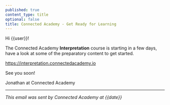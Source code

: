 ```yaml
---
published: true
content_type: title
optional: false
title: Connected Academy - Get Ready for Learning
---
```

Hi {{user}}!

The Connected Academy **Interpretation** course is starting in a few days, have a look at some of the preparatory content to get started.

https://interpretation.connectedacademy.io

See you soon!

Jonathan at Connected Academy

----
_This email was sent by Connected Academy at {{date}}_

